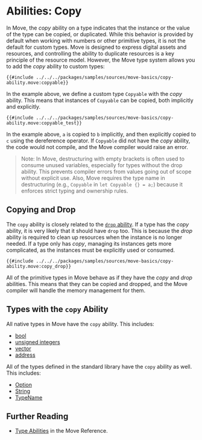 # Abilities: Copy

In Move, the _copy_ ability on a type indicates that the instance or the value of the type can be
copied, or duplicated. While this behavior is provided by default when working with numbers or other
primitive types, it is not the default for custom types. Move is designed to express digital assets
and resources, and controlling the ability to duplicate resources is a key principle of the resource
model. However, the Move type system allows you to add the _copy_ ability to custom types:

```move
{{#include ../../../packages/samples/sources/move-basics/copy-ability.move:copyable}}
```

In the example above, we define a custom type `Copyable` with the _copy_ ability. This means that
instances of `Copyable` can be copied, both implicitly and explicitly.

```move
{{#include ../../../packages/samples/sources/move-basics/copy-ability.move:copyable_test}}
```

In the example above, `a` is copied to `b` implicitly, and then explicitly copied to `c` using the
dereference operator. If `Copyable` did not have the _copy_ ability, the code would not compile, and
the Move compiler would raise an error.

> Note: In Move, destructuring with empty brackets is often used to consume unused variables,
> especially for types without the drop ability. This prevents compiler errors from values going out
> of scope without explicit use. Also, Move requires the type name in destructuring (e.g.,
> `Copyable` in `let Copyable {} = a;`) because it enforces strict typing and ownership rules.

## Copying and Drop

The `copy` ability is closely related to the [`drop` ability](./drop-ability.md). If a type has the
_copy_ ability, it is very likely that it should have `drop` too. This is because the _drop_ ability
is required to clean up resources when the instance is no longer needed. If a type only has _copy_,
managing its instances gets more complicated, as the instances must be explicitly used or consumed.

```move
{{#include ../../../packages/samples/sources/move-basics/copy-ability.move:copy_drop}}
```

All of the primitive types in Move behave as if they have the _copy_ and _drop_ abilities. This
means that they can be copied and dropped, and the Move compiler will handle the memory management
for them.

## Types with the `copy` Ability

All native types in Move have the `copy` ability. This includes:

- [bool](./../move-basics/primitive-types.md#booleans)
- [unsigned integers](./../move-basics/primitive-types.md#integer-types)
- [vector](./../move-basics/vector.md)
- [address](./../move-basics/address.md)

All of the types defined in the standard library have the `copy` ability as well. This includes:

- [Option](./../move-basics/option.md)
- [String](./../move-basics/string.md)
- [TypeName](./../move-basics/type-reflection.md#typename)

## Further Reading

- [Type Abilities](/reference/abilities.html) in the Move Reference.
